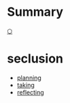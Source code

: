 # Summary

[⬡](./home.md)

# seclusion
- [planning](./planning.md)
- [taking](./taking.md)
- [reflecting](./reflecting.md)
